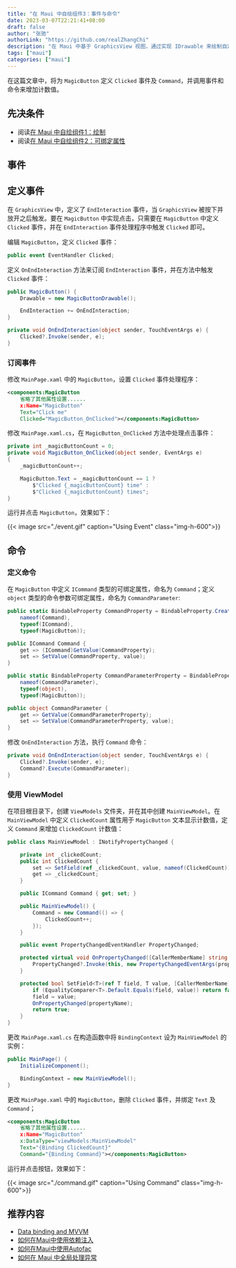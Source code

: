 ```yaml
---
title: "在 Maui 中自绘组件3：事件与命令"
date: 2023-03-07T22:21:41+08:00
draft: false
author: "张驰"
authorLink: "https://github.com/realZhangChi"
description: "在 Maui 中基于 GraphicsView 视图，通过实现 IDrawable 来绘制自定义组件，并定义 Event 及 Command"
tags: ["maui"]
categories: ["maui"]
---
```


在这篇文章中，将为 `MagicButton` 定义 `Clicked` 事件及 `Command`，并调用事件和命令来增加计数值。

## 先决条件

- 阅读[在 Maui 中自绘组件1：绘制](https://zhangchi.io/posts/custom-component-in-maui-1/)
- 阅读[在 Maui 中自绘组件2：可绑定属性](https://zhangchi.io/posts/custom-component-in-maui-2/)

## 事件

## 定义事件

在 `GraphicsView` 中，定义了 `EndInteraction` 事件，当 `GraphicsView` 被按下并放开之后触发。要在 `MagicButton` 中实现点击，只需要在 `MagicButton` 中定义 `Clicked` 事件，并在 `EndInteraction` 事件处理程序中触发 `Clicked` 即可。

编辑 `MagicButton`，定义 `Clicked` 事件：

``` csharp
public event EventHandler Clicked;
```

定义 `OnEndInteraction` 方法来订阅 `EndInteraction` 事件，并在方法中触发 `Clicked` 事件：

``` csharp
public MagicButton() {
    Drawable = new MagicButtonDrawable();

    EndInteraction += OnEndInteraction;
}

private void OnEndInteraction(object sender, TouchEventArgs e) {
    Clicked?.Invoke(sender, e);
}
```

### 订阅事件

修改 `MainPage.xaml` 中的 `MagicButton`，设置 `Clicked` 事件处理程序：

``` xml
<components:MagicButton
    省略了其他属性设置......
    x:Name="MagicButton"
    Text="Click me"
    Clicked="MagicButton_OnClicked"></components:MagicButton>
```

修改 `MainPage.xaml.cs`，在 `MagicButton_OnClicked` 方法中处理点击事件：

``` csharp
private int _magicButtonCount = 0;
private void MagicButton_OnClicked(object sender, EventArgs e)
{
    _magicButtonCount++;

    MagicButton.Text = _magicButtonCount == 1 ?
        $"Clicked {_magicButtonCount} time" :
        $"Clicked {_magicButtonCount} times";
}
```

运行并点击 `MagicButton`，效果如下：

{{< image src="./event.gif" caption="Using Event" class="img-h-600">}}

## 命令

### 定义命令

在 `MagicButton` 中定义 `ICommand` 类型的可绑定属性，命名为 `Command`；定义 `object` 类型的命令参数可绑定属性，命名为 `CommandParameter`:

``` csharp
public static BindableProperty CommandProperty = BindableProperty.Create(
    nameof(Command),
    typeof(ICommand),
    typeof(MagicButton));

public ICommand Command {
    get => (ICommand)GetValue(CommandProperty);
    set => SetValue(CommandProperty, value);
}

public static BindableProperty CommandParameterProperty = BindableProperty.Create(
    nameof(CommandParameter),
    typeof(object),
    typeof(MagicButton));

public object CommandParameter {
    get => GetValue(CommandParameterProperty);
    set => SetValue(CommandParameterProperty, value);
}
```

修改 `OnEndInteraction` 方法，执行 `Command` 命令：

``` csharp
private void OnEndInteraction(object sender, TouchEventArgs e) {
    Clicked?.Invoke(sender, e);
    Command?.Execute(CommandParameter);
}
```

### 使用 ViewModel

在项目根目录下，创建 `ViewModels` 文件夹，并在其中创建 `MainViewModel`。在 `MainViewModel` 中定义 `ClickedCount` 属性用于 `MagicButton` 文本显示计数值，定义 `Command` 来增加 `ClickedCount` 计数值：

``` csharp
public class MainViewModel : INotifyPropertyChanged {

    private int _clickedCount;
    public int ClickedCount {
        set => SetField(ref _clickedCount, value, nameof(ClickedCount));
        get => _clickedCount;
    }

    public ICommand Command { get; set; }

    public MainViewModel() {
        Command = new Command(() => {
            ClickedCount++;
        });
    }

    public event PropertyChangedEventHandler PropertyChanged;

    protected virtual void OnPropertyChanged([CallerMemberName] string propertyName = null) {
        PropertyChanged?.Invoke(this, new PropertyChangedEventArgs(propertyName));
    }

    protected bool SetField<T>(ref T field, T value, [CallerMemberName] string propertyName = null) {
        if (EqualityComparer<T>.Default.Equals(field, value)) return false;
        field = value;
        OnPropertyChanged(propertyName);
        return true;
    }
}
```

更改 `MainPage.xaml.cs` 在构造函数中将 `BindingContext` 设为 `MainViewModel` 的实例：

``` csharp
public MainPage() {
    InitializeComponent();

    BindingContext = new MainViewModel();
}
```

更改 `MainPage.xaml` 中的 `MagicButton`，删除 `Clicked` 事件，并绑定 `Text` 及 `Command`；

``` xml
<components:MagicButton
    省略了其他属性设置......
    x:Name="MagicButton"
    x:DataType="viewModels:MainViewModel"
    Text="{Binding ClickedCount}"
    Command="{Binding Command}"></components:MagicButton>
```

运行并点击按钮，效果如下：

{{< image src="./command.gif" caption="Using Command" class="img-h-600">}}

## 推荐内容

- [Data binding and MVVM](https://learn.microsoft.com/en-us/dotnet/maui/xaml/fundamentals/mvvm?view=net-maui-7.0)
- [如何在Maui中使用依赖注入](https://zhangchi.io/posts/dependency-injection-in-maui/)
- [如何在Maui中使用Autofac](https://zhangchi.io/posts/use-autofac-in-maui/)
- [如何在 Maui 中全局处理异常](https://zhangchi.io/posts/handle-exception-in-maui/)